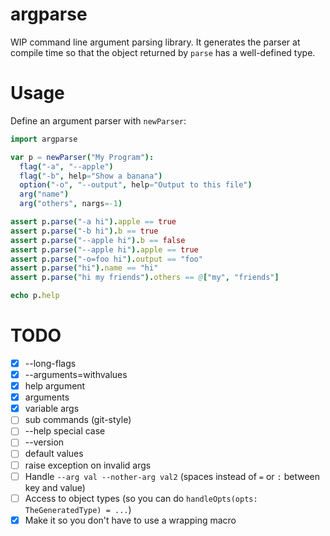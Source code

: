 # argparse

WIP command line argument parsing library.  It generates the parser at compile time so that the object returned by `parse` has a well-defined type.

# Usage

Define an argument parser with `newParser`:

```nim
import argparse

var p = newParser("My Program"):
  flag("-a", "--apple")
  flag("-b", help="Show a banana")
  option("-o", "--output", help="Output to this file")
  arg("name")
  arg("others", nargs=-1)

assert p.parse("-a hi").apple == true
assert p.parse("-b hi").b == true
assert p.parse("--apple hi").b == false
assert p.parse("--apple hi").apple == true
assert p.parse("-o=foo hi").output == "foo"
assert p.parse("hi").name == "hi"
assert p.parse("hi my friends").others == @["my", "friends"]

echo p.help
```


# TODO

- [X] --long-flags
- [X] --arguments=withvalues
- [X] help argument
- [X] arguments
- [X] variable args
- [ ] sub commands (git-style)
- [ ] --help special case
- [ ] --version
- [ ] default values
- [ ] raise exception on invalid args
- [ ] Handle `--arg val --nother-arg val2` (spaces instead of `=` or `:` between key and value)
- [ ] Access to object types (so you can do `handleOpts(opts: TheGeneratedType) = ...`)
- [X] Make it so you don't have to use a wrapping macro
